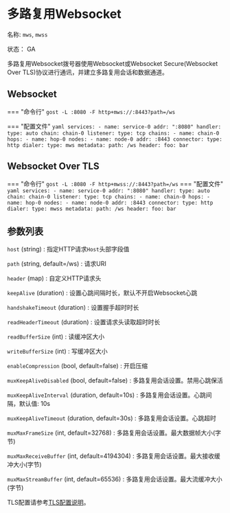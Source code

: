 # 多路复用Websocket

名称: `mws`, `mwss`

状态： GA

多路复用Websocket拨号器使用Websocket或Websocket Secure(Websocket Over TLS)协议进行通讯，并建立多路复用会话和数据通道。

## Websocket

=== "命令行"
    ```
    gost -L :8080 -F http+mws://:8443?path=/ws
    ```

=== "配置文件"
    ```yaml
    services:
   	- name: service-0
      addr: ":8080"
      handler:
        type: auto
        chain: chain-0
      listener:
        type: tcp
    chains:
    - name: chain-0
      hops:
      - name: hop-0
        nodes:
        - name: node-0
          addr: :8443
          connector:
            type: http
          dialer:
            type: mws
		    metadata:
		      path: /ws
		      header:
		        foo: bar
    ```

## Websocket Over TLS

=== "命令行"
    ```
    gost -L :8080 -F http+mwss://:8443?path=/ws
    ```
=== "配置文件"
    ```yaml
    services:
   	- name: service-0
      addr: ":8080"
      handler:
        type: auto
        chain: chain-0
      listener:
        type: tcp
    chains:
    - name: chain-0
      hops:
      - name: hop-0
        nodes:
        - name: node-0
          addr: :8443
          connector:
            type: http
          dialer:
            type: mwss
		    metadata:
		      path: /ws
		      header:
		        foo: bar
    ```

## 参数列表

`host` (string)
:    指定HTTP请求`Host`头部字段值

`path` (string, default=/ws)
:    请求URI

`header` (map)
:    自定义HTTP请求头

`keepAlive` (duration)
:    设置心跳间隔时长，默认不开启Websocket心跳

`handshakeTimeout` (duration)
:    设置握手超时时长

`readHeaderTimeout` (duration)
:    设置请求头读取超时时长

`readBufferSize` (int)
:    读缓冲区大小

`writeBufferSize` (int)
:    写缓冲区大小

`enableCompression` (bool, default=false)
:    开启压缩

`muxKeepAliveDisabled` (bool, default=false)
:    多路复用会话设置。禁用心跳保活

`muxKeepAliveInterval` (duration, default=10s)
:    多路复用会话设置。心跳间隔，默认值: 10s

`muxKeepAliveTimeout` (duration, default=30s)
:    多路复用会话设置。心跳超时

`muxMaxFrameSize` (int, default=32768)
:    多路复用会话设置。最大数据帧大小(字节)

`muxMaxReceiveBuffer` (int, default=4194304)
:    多路复用会话设置。最大接收缓冲大小(字节)

`muxMaxStreamBuffer` (int, default=65536)
:    多路复用会话设置。最大流缓冲大小(字节)


TLS配置请参考[TLS配置说明](/tutorials/tls/)。